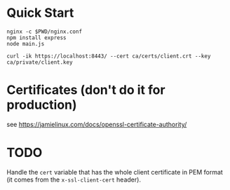 # Quick Start

```
nginx -c $PWD/nginx.conf
npm install express
node main.js

curl -ik https://localhost:8443/ --cert ca/certs/client.crt --key ca/private/client.key
```


# Certificates (don't do it for production)

see https://jamielinux.com/docs/openssl-certificate-authority/


# TODO

Handle the `cert` variable that has the whole client certificate in PEM format (it comes from the `x-ssl-client-cert` header).
